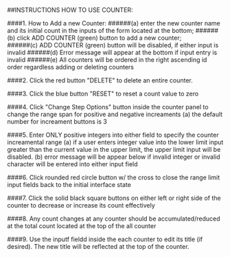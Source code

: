 ##INSTRUCTIONS HOW TO USE COUNTER:


####1. How to Add a new Counter:
   ######(a) enter the new counter name and its initial count in the inputs of the form located at the bottom;
   ######(b) click ADD COUNTER (green) button to add a new counter;   
   ######(c) ADD COUNTER (green) button will be disabled, if either input is invalid
   ######(d) Error message will appear at the bottom if input entry is invalid
   ######(e) All counters will be ordered in the right ascending id order regardless adding or deleting counters

####2. Click the red button "DELETE" to delete an entire counter.

####3. Click the blue button "RESET" to reset a count value to zero

####4. Click "Change Step Options" button inside the counter panel to change the range span for positive and negative increaments
    (a) the default number for increament buttons is 3
    
####5. Enter ONLY positive integers into either field to specify the counter increamental range
    (a) if a user enters integer value into the lower limit input greater than the current value in the upper limit, 
    the upper limit input will be disabled. 
    (b) error message will be appear below if invalid integer or invalid character will be entered into either input field 
    

####6. Click rounded red circle button w/ the cross to close the range limit input fields back to the initial interface state

####7. Click the solid black square buttons on either left or right side of the counter to decrease or increase its count effectively

####8. Any count changes at any counter should be accumulated/reduced at the total count located at the top of the all counter

####9. Use the inputf fieldd inside the each counter to edit its title (if desired). The new title will be reflected at the top of the counter. 


   


   
